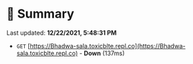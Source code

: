 # 📖 Summary
Last updated: **12/22/2021, 5:48:31 PM**

- `GET` [https://Bhadwa-sala.toxicblte.repl.co](https://Bhadwa-sala.toxicblte.repl.co) - **Down** (137ms)
